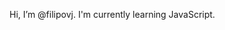 Hi, I’m @filipovj.
I'm currently learning JavaScript.


<!---
filipovj/filipovj is a ✨ special ✨ repository because its `README.md` (this file) appears on your GitHub profile.
You can click the Preview link to take a look at your changes.
--->
